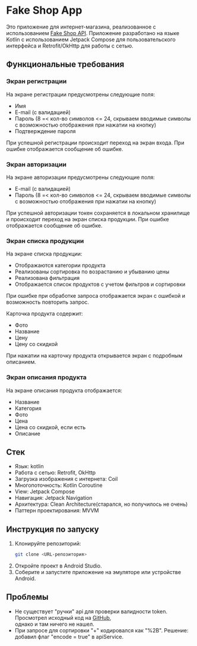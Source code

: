 # Fake Shop App

Это приложение для интернет-магазина, реализованное с использованием [Fake Shop API](https://fake-shopapi.netlify.app/docs/). Приложение разработано на языке Kotlin с использованием Jetpack Compose для пользовательского интерфейса и Retrofit/OkHttp для работы с сетью.

## **Функциональные требования**

### Экран регистрации

На экране регистрации предусмотрены следующие поля:
- Имя
- E-mail (с валидацией)
- Пароль (8 =< кол-во символов <= 24, скрываем вводимые символы с возможностью отображения при нажатии на кнопку)
- Подтверждение пароля

При успешной регистрации происходит переход на экран входа. При ошибке отображается сообщение об ошибке.

### Экран авторизации

На экране авторизации предусмотрены следующие поля:
- E-mail (с валидацией)
- Пароль (8 =< кол-во символов <= 24, скрываем вводимые символы с возможностью отображения при нажатии на кнопку)

При успешной авторизации токен сохраняется в локальном хранилище и происходит переход на экран списка продукции. При ошибке отображается сообщение об ошибке.

### Экран списка продукции

На экране списка продукции:
- Отображаются категории продукта
- Реализованы сортировка по возрастанию и убыванию цены
- Реализована фильтрация
- Отображается список продуктов с учетом фильтров и сортировки

При ошибке при обработке запроса отображается экран с ошибкой и возможность повторить запрос.

Карточка продукта содержит:
- Фото
- Название
- Цену
- Цену со скидкой

При нажатии на карточку продукта открывается экран с подробным описанием.

### Экран описания продукта

На экране описания продукта отображается:
- Название
- Категория
- Фото
- Цена
- Цена со скидкой, если есть
- Описание


## Стек
 - Язык: kotlin
 - Работа с сетью: Retrofit, OkHttp
 - Загрузка изображения с интернета: Coil
 - Многопоточность: Kotlin Coroutine
 - View: Jetpack Compose
 - Навигация: Jetpack Navigation
 - Архитектура: Clean Architecture(старался, но получилось не очень)
 - Паттерн проектирования: MVVM

## **Инструкция по запуску**

1. Клонируйте репозиторий:
   ```bash
   git clone <URL-репозитория>
2. Откройте проект в Android Studio.
3. Соберите и запустите приложение на эмуляторе или устройстве Android.


## Проблемы
- Не существует "ручки" api для проверки валидности token. Просмотрел исходный код на [GitHub](https://github.com/Sachita007/FakeShopAPI.git),  
  однако и там ничего не нашел.
- При запросе для сортировки "+" кодировался как "%2B". Решение: добавил флаг "encode = true" в apiService.